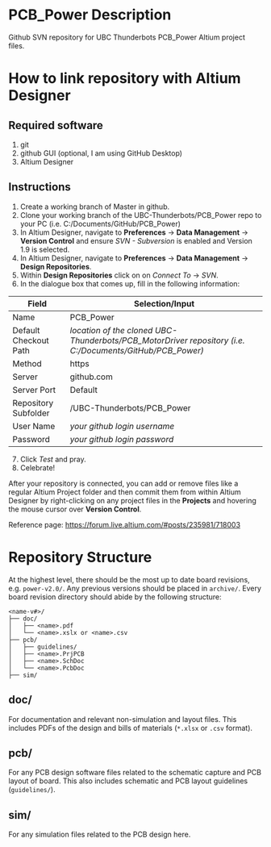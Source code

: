 ﻿# PCB_Power Description
Github SVN repository for UBC Thunderbots PCB_Power Altium project files. 

# How to link repository with Altium Designer
## Required software
1. git
2. github GUI (optional, I am using GitHub Desktop)
2. Altium Designer

## Instructions
1. Create a working branch of Master in github.
1. Clone your working branch of the UBC-Thunderbots/PCB_Power repo to your PC (i.e. C:/Documents/GitHub/PCB_Power)
2. In Altium Designer, navigate to **Preferences** -> **Data Management** -> **Version Control** and ensure *SVN - Subversion* is enabled and Version 1.9 is selected.
4. In Altium Designer, navigate to **Preferences** -> **Data Management** -> **Design Repositories**.
5. Within **Design Repositories** click on on *Connect To* -> *SVN*.
6. In the dialogue box that comes up, fill in the following information:

Field | Selection/Input
--- | ---
Name | PCB_Power
Default Checkout Path | *location of the cloned UBC-Thunderbots/PCB_MotorDriver repository (i.e. C:/Documents/GitHub/PCB_Power)*
Method | https
Server | github.com
Server Port | Default
Repository Subfolder | /UBC-Thunderbots/PCB_Power
User Name | *your github login username*
Password | *your github login password*

7. Click *Test* and pray.
8. Celebrate!

After your repository is connected, you can add or remove files like a regular Altium Project folder and then commit them from within Altium Designer by right-clicking on any project files in the **Projects** and hovering the mouse cursor over **Version Control**.

Reference page: https://forum.live.altium.com/#posts/235981/718003

# Repository Structure

At the highest level, there should be the most up to date board revisions, e.g.
`power-v2.0/`. Any previous versions should be placed in `archive/`. Every board revision directory should abide by the following structure:

```
<name-v#>/
├── doc/
│   ├── <name>.pdf
│   └── <name>.xslx or <name>.csv
├── pcb/
│   ├── guidelines/
│   ├── <name>.PrjPCB
│   ├── <name>.SchDoc
│   └── <name>.PcbDoc
├── sim/
```

## doc/
For documentation and relevant non-simulation and layout files. This includes PDFs of the design and bills of materials (`*.xlsx` or `.csv` format).

## pcb/
For any PCB design software files related to the schematic capture and PCB layout of board. This also includes schematic and PCB layout guidelines (`guidelines/`).

## sim/
For any simulation files related to the PCB design here. 